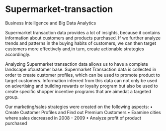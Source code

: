 
# Supermarket-transaction
Business Intelligence and Big Data Analytics

Supermarket transaction data provides a lot of insights, because it contains information about customers and products purchased.
If we further analyze trends and patterns in the buying habits of customers, we can then target customers more eﬀectively and,in turn,
create actionable strategies accordingly. 

Analyzing Supermarket transaction data allows us to have a complete landscape ofcustomer base. 
Supermarket Transaction data is collected in order to create customer proﬁles, which can be used to promote product to target customers. 
Information inferred from this data can not only be used on advertising and building rewards or loyalty program but also be used to 
create speciﬁc shopper incentive programs that are aimedat a targeted group.

Our marketing/sales strategies were created on the following aspects:
      •	  Create Customer Proﬁles and Find out Premium Customers
      •	  Examine cities where sales decreased in 2008 - 2009
      •	  Analyze profit of product purchased
